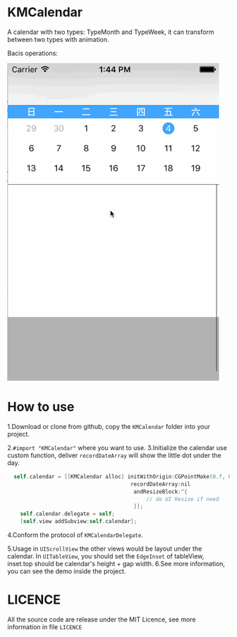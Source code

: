# KMCalendar
A calendar with two types: TypeMonth and TypeWeek, it can transform between two types with animation.

Bacis operations:

![Screenshot](https://github.com/Mioke/KMCalendar/blob/master/screenshots/KMCalendarDemo.gif)

# How to use

1.Download or clone from github, copy the `KMCalendar` folder into your project.

2.`#import "KMCalendar"` where you want to use.
3.Initialize the calendar use custom function, deliver `recordDateArray` will show the little dot under the day.

```objective-c
  self.calendar = [[KMCalendar alloc] initWithOrigin:CGPointMake(0.f, 0.f)
                                       recordDateArray:nil
                                        andResizeBlock:^{
                                            // do UI Resize if need
                                        }];
    self.calendar.delegate = self;
    [self.view addSubview:self.calendar];
```

4.Conform the protocol of `KMCalendarDelegate`.

5.Usage in `UIScrollView` the other views would be layout under the calendar. In `UITableView`, you should set the `EdgeInset` of tableView, inset.top should be calendar's height + gap width.
6.See more information, you can see the demo inside the project.

# LICENCE
All the source code are release under the MIT Licence, see more information in file `LICENCE`
